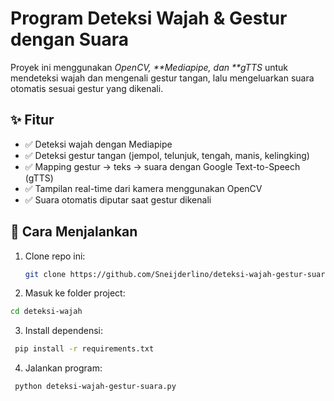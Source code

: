# Program Deteksi Wajah & Gestur dengan Suara

Proyek ini menggunakan _OpenCV, **Mediapipe, dan **gTTS_ untuk mendeteksi wajah dan mengenali gestur tangan, lalu mengeluarkan suara otomatis sesuai gestur yang dikenali.

## ✨ Fitur

- ✅ Deteksi wajah dengan Mediapipe
- ✅ Deteksi gestur tangan (jempol, telunjuk, tengah, manis, kelingking)
- ✅ Mapping gestur → teks → suara dengan Google Text-to-Speech (gTTS)
- ✅ Tampilan real-time dari kamera menggunakan OpenCV
- ✅ Suara otomatis diputar saat gestur dikenali

## 🚀 Cara Menjalankan

1. Clone repo ini:

   ```bash
   git clone https://github.com/Sneijderlino/deteksi-wajah-gestur-suara.git
   ```

2. Masuk ke folder project:

```bash
cd deteksi-wajah
```

3. Install dependensi:

```bash
 pip install -r requirements.txt
```

4.  Jalankan program:

```bash
 python deteksi-wajah-gestur-suara.py
```
